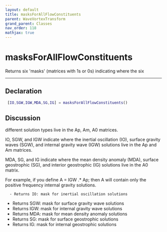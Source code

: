 ```yaml
---
layout: default
title: masksForAllFlowConstituents
parent: WaveVortexTransform
grand_parent: Classes
nav_order: 118
mathjax: true
---
```


#  masksForAllFlowConstituents

Returns six 'masks' (matrices with 1s or 0s) indicating where the six


---

## Declaration
```matlab
 [IO,SGW,IGW,MDA,SG,IG] = masksForAllFlowConstituents()
```
## Discussion
different solution types live in the Ap, Am, A0 matrices.
 
  IO, SGW, and IGW indicate where the inertial oscillation (IO), surface
  gravity waves (SGW), and internal gravity wave (IGW) solutions live in
  the Ap and Am matrices.
 
  MDA, SG, and IG indicate where the mean density anomaly (MDA), surface
  geostrophic (SG), and interior geostrophic (IG) solutions live in the A0
  matrix.
 
  For example, if you define A = IGW .* Ap; then A will contain only the
  positive frequency internal gravity solutions.
 
      - Returns IO: mask for inertial oscillation solutions
  - Returns SGW: mask for surface gravity wave solutions
  - Returns IGW: mask for internal gravity wave solutions
  - Returns MDA: mask for mean density anomaly solutions
  - Returns SG: mask for surface geostrophic solutions
  - Returns IG: mask for internal geostrophic solutions
